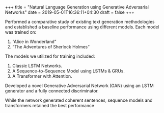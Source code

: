 +++
title = "Natural Language Generation using Generative Adversarial Networks"
date = 2019-05-01T16:36:11+04:30
draft = false
+++

Performed a comparative study of existing text generation methodologies and established a baseline performance using different models.
Each model was trained on:

1. ”Alice in Wonderland” 
2. ”The Adventures of Sherlock Holmes”  

The models we utilized for training included:

1. Classic LSTM Networks.
2. A Sequence-to-Sequence Model using LSTMs & GRUs.
3. A Transformer with Attention.

Developed a novel Generative Adversarial Network (GAN) using an LSTM generator and a fully connected discriminator.  

While the network generated coherent sentences, sequence models and transformers retained the best performance